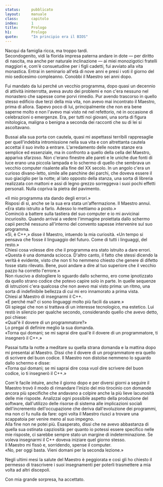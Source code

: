 ```yaml
---
status:     pubblicato
layout:     manuale
class:      capitolo
index:      1
title:      Prologo 
h1:         Prologo
quote:      "In principio era il BIOS"
---
```


Nacqui da famiglia ricca, ma troppo tardi.  
Secondogenito, vidi la florida impresa paterna andare in dote  &mdash; per diritto di nascita, ma anche per naturale inclinazione &mdash; ai miei monozigotici fratelli maggiori e, com'è consuetudine per i figli cadetti, fui avviato alla vita monastica.
Entrai in seminario all'età di nove anni e presi i voti il giorno del mio sedicesimo compleanno.
Conobbi il Maestro sei anni dopo.

Fui mandato da lui perché un vecchio programma, dopo quasi un decennio di attività ininterrotta, aveva avuto dei problemi e non c'era nessuno nel monastero che sapesse come porvi rimedio.
Pur avendo trascorso in quello stesso edificio due terzi della mia vita, non avevo mai incontrato il Maestro, prima di allora.
Sapevo poco di lui, principalmente che non era bene saperne molto e non l'avevo mai visto né nel refettorio, né in occasione di celebrazioni o emergenze.
Era, per tutti noi giovani, una sorta di figura mitologica, maligna o benigna a seconda dei racconti che su di lei si ascoltavano.

Bussai alla sua porta con cautela, quasi mi aspettassi terribili rappresaglie per quell'indebita intromissione nella sua vita e con altrettanta cautela accettai il suo invito a entrare.
L'arredamento delle nostre stanze era semplice ed essenziale, ma in confronto a quello della cella del Maestro, appariva sfarzoso.
Non c'erano finestre alle pareti e le uniche due fonti di luce erano una piccola lampada e lo schermo di quello che sembrava un vecchio computer risalente alla fine del XX secolo.
In un angolo c'era un curioso divano-letto, simile alle panchine dei parchi, che doveva essere il suo giaciglio per la notte; al lato opposto della stanza, una sorta di libreria realizzata con mattoni e assi di legno grezzo sorreggeva i suoi pochi effetti personali.
Nulla copriva la pietra del pavimento.

«Il mio programma sta dando degli errori.»  
Risposi di sì, anche se la sua era stata un'affermazione.
Il Maestro annuì.  
«Era stato istruito a farlo. Adesso lo mettiamo a posto.»  
Cominciò a battere sulla tastiera del suo computer e io mi avvicinai incuriosito.
Quando arrivai a vedere l'immagine proiettata dallo schermo capii perché nessuno all'interno del convento sapesse intervenire sul suo programma.  
«Sì, è C++,» disse il Maestro, intuendo la mia curiosità. «Un tempo si pensava che fosse il linguaggio del futuro. Come di tutti i linguaggi, del resto.»  
Chiesi cosa volesse dire che il programma era stato istruito a dare errori.  
«Questa è una domanda sciocca. D'altro canto, il fatto che stessi dicendo la verità è evidente, visto che non ti ho nemmeno chiesto che genere di difetto fosse stato rilevato. Bene, puoi andare a dire al tuo superiore che il vecchio pazzo ha corretto l'errore.»  
Non riuscivo a distogliere lo sguardo dallo schermo, ero come ipnotizzato da quello strano codice che potevo capire solo in parte.
In quelle sequenze di istruzioni c'era qualcosa che non avevo mai visto prima: un ritmo, una sorta di indefinibile bellezza di cui mi ero innamorato a prima vista.  
Chiesi al Maestro di insegnarmi il C++.  
«E perché mai? ci sono linguaggi molto più facili da usare.»  
Gli spiegai che non si trattava di un interesse tecnologico, ma estetico.
Lui restò in silenzio per qualche secondo, considerando quello che avevo detto, poi chiese:  
«Qual'è il dovere di un programmatore?»  
Lo pregai di definire meglio la sua domanda.  
«Torna qui domani; se mi saprai dire qual'è il dovere di un programmatore, ti insegnerò il C++.»  

Passai tutta la notte a meditare su quella strana domanda e la mattina dopo mi presentai al Maestro.
Dissi che il dovere di un programmatore era quello di scrivere del buon codice.
Il Maestro non distolse nemmeno lo sguardo dallo schermo e disse:  
«Torna qui domani; se mi saprai dire cosa vuol dire scrivere del buon codice, io ti insegnerò il C++.»  

Com'è facile intuire, anche il giorno dopo e per diversi giorni a seguire il Maestro trovò il modo di rimandare l'inizio del mio tirocinio con domande ancora più specifiche che andavano a colpire anche la più lieve lacunosità delle mie risposte.
Analizzai ogni possibile aspetto della produzione del software, dall'utilizzo delle risorse di sistema alle implicazioni sociali dell'incremento dell'occupazione che deriva dall'evoluzione dei programmi, ma non ci fu nulla da fare: ogni volta il Maestro riuscì a trovare una scappatoia per venire meno al suo impegno.  
Alla fine non ne potei più. Esasperato, dissi che ne avevo abbastanza di quella sua ostinata capziosità: per quanto io potessi essere specifico nelle mie risposte, ci sarebbe sempre stato un margine di indeterminazione.
Se voleva insegnarmi il C++ doveva iniziare quel giorno stesso.  
Il Maestro mi fissò e, sorridendo, spense il computer.  
«No, per oggi basta. Vieni domani per la seconda lezione.»

Negli ultimi mesi la salute del Maestro è peggiorata e così gli ho chiesto il permesso di trascrivere i suoi insegnamenti per poterli trasmettere a mia volta ad altri discepoli.

Con mia grande sorpresa, ha accettato.
